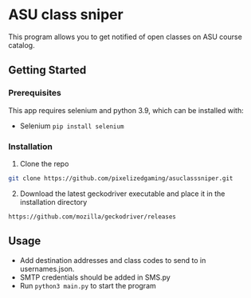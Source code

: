 # ASU class sniper
This program allows you to get notified of open classes on ASU course catalog.

## Getting Started
### Prerequisites
  This app requires selenium and python 3.9, which can be installed with:
  * Selenium
    ```pip install selenium```
### Installation
  1. Clone the repo
   ```sh
   git clone https://github.com/pixelizedgaming/asuclasssniper.git
   ```
  2. Download the latest geckodriver executable and place it in the installation directory
  
    https://github.com/mozilla/geckodriver/releases
## Usage
  * Add destination addresses and class codes to send to in usernames.json.
  * SMTP credentials should be added in SMS.py
  * Run ```python3 main.py``` to start the program
  
